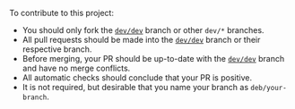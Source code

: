 To contribute to this project:

-   You should only fork the [`dev/dev`](https://github.com/MikChanNoPlugins/VoteReceiver/tree/dev/dev) branch or other `dev/*` branches.
-   All pull requests should be made into the [`dev/dev`](https://github.com/MikChanNoPlugins/VoteReceiver/tree/dev/dev) branch or their respective branch.
-   Before merging, your PR should be up-to-date with the [`dev/dev`](https://github.com/MikChanNoPlugins/VoteReceiver/tree/dev/dev) branch and have no merge conflicts.
-   All automatic checks should conclude that your PR is positive.
-   It is not required, but desirable that you name your branch as `deb/your-branch`.
